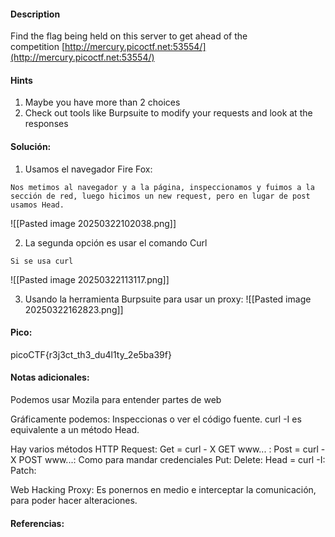 
#### Description
Find the flag being held on this server to get ahead of the competition [http://mercury.picoctf.net:53554/](http://mercury.picoctf.net:53554/)

#### Hints 
1. Maybe you have more than 2 choices
2. Check out tools like Burpsuite to modify your requests and look at the responses



#### Solución:

1. Usamos el navegador Fire Fox:

````
Nos metimos al navegador y a la página, inspeccionamos y fuimos a la sección de red, luego hicimos un new request, pero en lugar de post usamos Head.
`````

![[Pasted image 20250322102038.png]]



2. La segunda opción es usar el comando Curl

````
Si se usa curl
`````
![[Pasted image 20250322113117.png]]



3. Usando la herramienta Burpsuite para usar un proxy:
![[Pasted image 20250322162823.png]]



#### Pico:
picoCTF{r3j3ct_th3_du4l1ty_2e5ba39f}


#### Notas adicionales:
Podemos usar Mozila para entender partes de web

Gráficamente podemos: Inspeccionas o ver el código fuente.
curl -I es equivalente a un método Head.

Hay varios métodos HTTP Request:
Get = curl - X GET www... :
Post = curl -X POST www...: Como para mandar credenciales
Put:
Delete:
Head = curl -I:
Patch:



Web Hacking Proxy: Es ponernos en medio e interceptar la comunicación, para poder hacer alteraciones.
#### Referencias:




